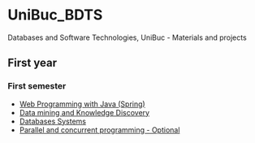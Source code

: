 # UniBuc_BDTS
Databases and Software Technologies, UniBuc - Materials and projects 

## First year

### First semester

- [Web Programming with Java (Spring)](https://github.com/Oana-Ivan/UniBuc_BDTS/tree/main/FirstYear/FirstSemester/WebProgramming-Java-Spring)
- [Data mining and Knowledge Discovery](https://github.com/Oana-Ivan/UniBuc_BDTS/tree/main/FirstYear/FirstSemester/DataMiningAndKnowledgeDiscovery)
- [Databases Systems](https://github.com/Oana-Ivan/UniBuc_BDTS/tree/main/FirstYear/FirstSemester/DatabasesSystems)
- [Parallel and concurrent programming - Optional](https://github.com/Oana-Ivan/UniBuc_BDTS/tree/main/FirstYear/FirstSemester/ParallelAndConcurrentProgramming)

